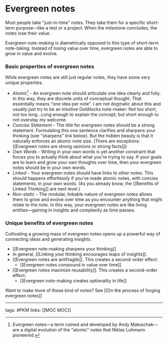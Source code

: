 # Evergreen notes
Most people take "just-in-time" notes. They take them for a specific short-term purpose—like a test or a project. When the milestone concludes, the notes lose their value. 

Evergreen note-*making* is diametrically opposed to this type of short-term note-*taking*. Instead of losing value over time, evergreen notes are able to grow in value and evolve. 

### Basic properties of evergreen notes
While evergreen notes are still just regular notes, they have some very unique properties. 

- *Atomic*[^1] - An evergreen note should articulate one idea clearly and fully. In this way, they are discrete units of conceptual thought. That essentially means "one idea per note". I am not dogmatic about this and usually just try to be an intuitive Goldilocks note-maker: Not too short, not too long...Long enough to explain the concept; but short enough to not overstay my welcome.
- *Concise Statement* - The title for evergreen notes should be a strong statement. Formulating this one sentence clarifies and sharpens your thinking (see "sharpens" link below). But the hidden beauty is that it naturally enforces an atomic note size. (There are exceptions: [[Evergreen notes are strong opinions or strong facts]])
- *Own Words* - Writing in your own words is yet another constraint that forces you to actually think about what you're trying to say. If your goals are to learn and grow your own thoughts over time, then your evergreen notes should be in your own words.
- *Linked* - Your evergreen notes should have links to other notes. This should happens effortlessly if you've made atomic notes, with concise statements, in your own words. (As you already know, the [[Benefits of Linked Thinking]] are next level.)
- *Non-static* - The modular, linkable nature of evergreen notes allows them to grow and evolve over time as you encounter anything that might relate to the note. In this way, your evergreen notes are like living entities—gaining in insights and complexity as time passes.

### Unique benefits of evergreen notes
Cultivating a growing mass of evergreen notes opens up a powerful way of connecting ideas and generating insights. 

- [[Evergreen note-making sharpens your thinking]]
- In general, [[Linking your thinking encourages leaps of insights]].
- [[Evergreen notes are antifragile]]. This creates a second-order effect: 
	- [[Evergreen notes compound in value over time]]
- [[Evergreen notes maximize reusability]]. This creates a second-order effect: 
	- [[Evergreen note-making creates optionality in life]]

Want to make more of these kind of notes? See [[On the process of forging evergreen notes]]

---
tags: #PKM 
links: [[MOC MOC]]

[^1]: Evergreen notes—a term coined and developed by Andy Matuschak—are a digital evolution of the "atomic" notes that Niklas Luhmann pioneered. 